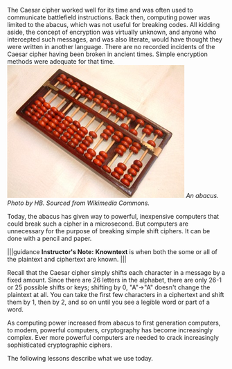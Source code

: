 
The Caesar cipher worked well for its time and was often used to communicate battlefield instructions. Back then, computing power was limited to the abacus, which was not useful for breaking codes. All kidding aside, the concept of encryption was virtually unknown, and anyone who intercepted such messages, and was also literate, would have thought they were written in another language. There are no recorded incidents of the Caesar cipher having been broken in ancient times. Simple encryption methods were adequate for that time.
![.guides/img/Boulier1](.guides/img/Boulier1.jpg)
 *An abacus. Photo by HB. Sourced from Wikimedia Commons.*

Today, the abacus has given way to powerful, inexpensive computers that could break such a cipher in a microsecond. But computers are unnecessary for the purpose of breaking simple shift ciphers. It can be done with a pencil and paper.

|||guidance
**Instructor's Note:** **Knowntext** is when both the some or all of the plaintext and ciphertext are known.
|||

Recall that the Caesar cipher simply shifts each character in a message by a fixed amount. Since there are 26 letters in the alphabet, there are only 26-1 or 25 possible shifts or keys; shifting by 0, "A"->"A" doesn't change the plaintext at all. You can take the first few characters in a ciphertext and shift them by 1, then by 2, and so on until you see a legible word or part of a word.

As computing power increased from abacus to first generation computers, to modern, powerful computers, cryptography has become increasingly complex. Ever more powerful computers are needed to crack increasingly sophisticated cryptographic ciphers. 

The following lessons describe what we use today.  


